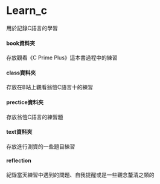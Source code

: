 # Learn_c
用於記錄C語言的學習

#### book資料夾
存放觀看《C Prime Plus》這本書過程中的練習

#### class資料夾
存放在B站上觀看翁愷C語言十的練習

#### prectice資料夾
存放翁愷C語言的練習題

#### text資料夾
存放進行測資的一些題目練習


#### reflection
紀錄當天練習中遇到的問題、自我提醒或是一些觀念釐清之類的
